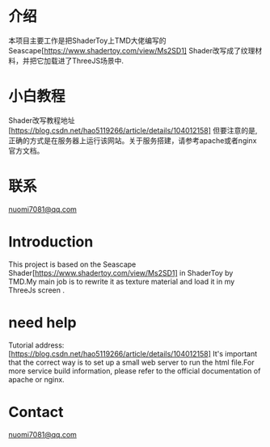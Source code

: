 # 介绍
本项目主要工作是把ShaderToy上TMD大佬编写的Seascape[https://www.shadertoy.com/view/Ms2SD1] Shader改写成了纹理材料，并把它加载进了ThreeJS场景中.

# 小白教程
Shader改写教程地址[https://blog.csdn.net/hao5119266/article/details/104012158]
但要注意的是,正确的方式是在服务器上运行该网站。关于服务搭建，请参考apache或者nginx官方文档。

# 联系
nuomi7081@qq.com

# Introduction
This project is based on the Seascape Shader[https://www.shadertoy.com/view/Ms2SD1] in ShaderToy by TMD.My main job is to rewrite it as texture material and load it in my ThreeJs screen .

# need help
Tutorial address:[https://blog.csdn.net/hao5119266/article/details/104012158]
It's important that the correct way is to set up a small web server to run the html file.For more service build information, please refer to the official documentation of apache or nginx.

# Contact
nuomi7081@qq.com
